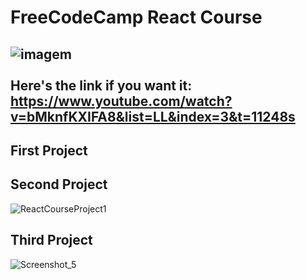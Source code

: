 # FreeCodeCamp React Course
 ![imagem](https://www.freecodecamp.org/portuguese/news/content/images/2023/03/Ekran-Resmi-2019-11-18-18.08.13.png)  
<br>
Here's the link if you want it: https://www.youtube.com/watch?v=bMknfKXIFA8&list=LL&index=3&t=11248s 
---
## First Project

## Second Project 
![ReactCourseProject1](https://github.com/ItsTonyy/FreeCodeCamp-React-Course/assets/112224948/92cff4d3-4c3e-4423-9a5a-348cce00e2f9)

## Third Project
![Screenshot_5](https://github.com/ItsTonyy/FreeCodeCamp-React-Course/assets/112224948/c0763ec2-048b-44b8-8db1-c46d1115c87d)

